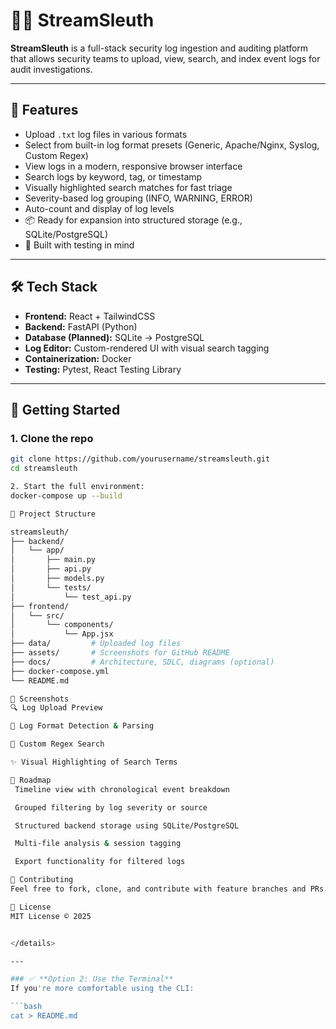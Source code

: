 # 🕵️‍♂️ StreamSleuth

**StreamSleuth** is a full-stack security log ingestion and auditing platform that allows security teams to upload, view, search, and index event logs for audit investigations.

---

## 🎯 Features

- Upload `.txt` log files in various formats
- Select from built-in log format presets (Generic, Apache/Nginx, Syslog, Custom Regex)
- View logs in a modern, responsive browser interface
- Search logs by keyword, tag, or timestamp
- Visually highlighted search matches for fast triage
- Severity-based log grouping (INFO, WARNING, ERROR)
- Auto-count and display of log levels
- 📦 Ready for expansion into structured storage (e.g., SQLite/PostgreSQL)
- 🧪 Built with testing in mind

---

## 🛠 Tech Stack

- **Frontend:** React + TailwindCSS
- **Backend:** FastAPI (Python)
- **Database (Planned):** SQLite → PostgreSQL
- **Log Editor:** Custom-rendered UI with visual search tagging
- **Containerization:** Docker
- **Testing:** Pytest, React Testing Library

---

## 🚀 Getting Started

### 1. Clone the repo

```bash
git clone https://github.com/yourusername/streamsleuth.git
cd streamsleuth

2. Start the full environment:
docker-compose up --build

📁 Project Structure

streamsleuth/
├── backend/
│   └── app/
│       ├── main.py
│       ├── api.py
│       ├── models.py
│       └── tests/
│           └── test_api.py
├── frontend/
│   └── src/
│       └── components/
│           └── App.jsx
├── data/         # Uploaded log files
├── assets/       # Screenshots for GitHub README
├── docs/         # Architecture, SDLC, diagrams (optional)
├── docker-compose.yml
└── README.md

📸 Screenshots
🔍 Log Upload Preview

📑 Log Format Detection & Parsing

🎯 Custom Regex Search

✨ Visual Highlighting of Search Terms

🧭 Roadmap
 Timeline view with chronological event breakdown

 Grouped filtering by log severity or source

 Structured backend storage using SQLite/PostgreSQL

 Multi-file analysis & session tagging

 Export functionality for filtered logs

🤝 Contributing
Feel free to fork, clone, and contribute with feature branches and PRs. Contributions are welcome!

📄 License
MIT License © 2025


</details>

---

### ✅ **Option 2: Use the Terminal**
If you're more comfortable using the CLI:

```bash
cat > README.md
